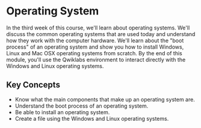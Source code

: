 # Operating System

In the third week of this course, we'll learn about operating systems. We'll discuss the common operating systems that are used today and understand how they work with the computer hardware. We'll learn about the "boot process" of an operating system and show you how to install Windows, Linux and Mac OSX operating systems from scratch. By the end of this module, you'll use the Qwiklabs environment to interact directly with the Windows and Linux operating systems.

## Key Concepts

* Know what the main components that make up an operating system are.
* Understand the boot process of an operating system.
* Be able to install an operating system.
* Create a file using the Windows and Linux operating systems.
